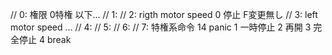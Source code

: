 // 0: 権限 0特権 以下...
// 1:
// 2: rigth motor speed 0 停止 F変更無し
// 3: left motor speed ...
// 4:
// 5:
// 6:
// 7: 特権系命令 14 panic 1 一時停止 2 再開 3 完全停止 4 break